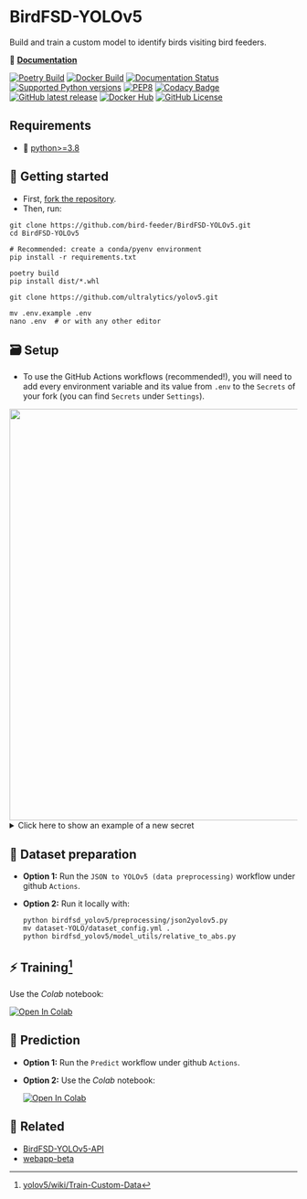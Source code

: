 # BirdFSD-YOLOv5

Build and train a custom model to identify birds visiting bird feeders.

📖 **[Documentation](https://birdfsd-yolov5.readthedocs.io/en/latest/)**

[![Poetry Build](https://github.com/bird-feeder/BirdFSD-YOLOv5/actions/workflows/poetry-build.yml/badge.svg)](https://github.com/bird-feeder/BirdFSD-YOLOv5/actions/workflows/poetry-build.yml) [![Docker Build](https://github.com/bird-feeder/BirdFSD-YOLOv5/actions/workflows/docker-build.yml/badge.svg)](https://github.com/bird-feeder/BirdFSD-YOLOv5/actions/workflows/docker-build.yml) [![Documentation Status](https://readthedocs.org/projects/birdfsd-yolov5/badge/?version=latest)](https://birdfsd-yolov5.readthedocs.io/en/latest/?badge=latest) [![Supported Python versions](https://img.shields.io/badge/Python-%3E=3.8-blue.svg)](https://www.python.org/downloads/) [![PEP8](https://img.shields.io/badge/Code%20style-PEP%208-orange.svg)](https://www.python.org/dev/peps/pep-0008/) [![Codacy Badge](https://app.codacy.com/project/badge/Grade/8810d995e593497d9bd04afcfdc366ce)](https://www.codacy.com/gh/bird-feeder/BirdFSD-YOLOv5/dashboard?utm_source=github.com&amp;utm_medium=referral&amp;utm_content=bird-feeder/BirdFSD-YOLOv5&amp;utm_campaign=Badge_Grade) [![GitHub latest release](https://badgen.net/github/release/bird-feeder/BirdFSD-YOLOv5)](https://github.com/bird-feeder/BirdFSD-YOLOv5/releases) [![Docker Hub](https://badgen.net/badge/icon/Docker%20Hub?icon=docker&label)](https://hub.docker.com/r/alyetama/birdfsd-yolov5) [![GitHub License](https://img.shields.io/github/license/Naereen/StrapDown.js.svg)](https://github.com/bird-feeder/BirdFSD-YOLOv5/blob/main/LICENSE)

## Requirements
- 🐍 [python>=3.8](https://www.python.org/downloads/)

## :rocket: Getting started

- First, [fork the repository](https://github.com/bird-feeder/BirdFSD-YOLOv5/fork).
- Then, run:

```shell
git clone https://github.com/bird-feeder/BirdFSD-YOLOv5.git
cd BirdFSD-YOLOv5

# Recommended: create a conda/pyenv environment
pip install -r requirements.txt

poetry build
pip install dist/*.whl

git clone https://github.com/ultralytics/yolov5.git

mv .env.example .env
nano .env  # or with any other editor
```

## :card_file_box: Setup

- To use the GitHub Actions workflows (recommended!), you will need to add every environment variable and its value from `.env` to the `Secrets` of your fork (you can find `Secrets` under `Settings`).

<img src="https://i.imgur.com/xlVfoxX.png"  width="720"> 

<details>
  <summary>Click here to show an example of a new secret</summary>

  <img src="https://i.imgur.com/fOKMgHy.png"  width="720"> 

</details>

## :wrench: Dataset preparation

- **Option 1:** Run the `JSON to YOLOv5 (data preprocessing)` workflow under github `Actions`.

- **Option 2:** Run it locally with:

  ```shell
  python birdfsd_yolov5/preprocessing/json2yolov5.py
  mv dataset-YOLO/dataset_config.yml .
  python birdfsd_yolov5/model_utils/relative_to_abs.py
  ```

## :zap: Training[^1]

Use the *Colab* notebook: 

[![Open In Colab](https://colab.research.google.com/assets/colab-badge.svg)](https://colab.research.google.com/github/bird-feeder/BirdFSD-YOLOv5/blob/main/notebooks/BirdFSD_YOLOv5_train.ipynb)

## :memo: Prediction

- **Option 1:** Run the `Predict` workflow under github `Actions`.
- **Option 2:** Use the *Colab* notebook:

  [![Open In Colab](https://colab.research.google.com/assets/colab-badge.svg)](https://colab.research.google.com/github/bird-feeder/BirdFSD-YOLOv5/blob/main/notebooks/BirdFSDV1_YOLOv5_LS_Predict.ipynb)

## :bookmark: Related

- [BirdFSD-YOLOv5-API](https://github.com/bird-feeder/BirdFSD-YOLOv5-API)
- [webapp-beta](https://github.com/bird-feeder/webapp-beta)


[^1]: [yolov5/wiki/Train-Custom-Data](https://github.com/ultralytics/yolov5/wiki/Train-Custom-Data)
